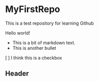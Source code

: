 # MyFirstRepo
This is a test repository for learning Github

Hello world!
* This is a bit of markdown text.
* This is another bullet

[ ] I think this is a checkbox

## Header
